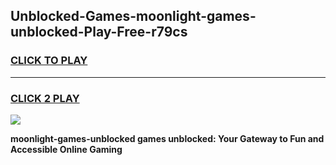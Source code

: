 
## Unblocked-Games-moonlight-games-unblocked-Play-Free-r79cs
<h3>
<a href="https://premium76.site?title=moonlight-games-unblocked&ref=20A">CLICK TO PLAY</a></h3>
<hr>

<h3>
<a href="https://premium76.site?title=moonlight-games-unblocked&ref=20A">CLICK 2 PLAY</a>
  
</h3>

<a href="https://premium76.site?title=moonlight-games-unblocked&ref=20A"><img src="https://clearcache.store/games.png"></a>


**moonlight-games-unblocked games unblocked: Your Gateway to Fun and Accessible Online Gaming**
